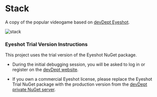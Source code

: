 # Stack
A copy of the popular videogame based on [devDept Eyeshot](http://www.devdept.com/products).

![stack](https://github.com/user-attachments/assets/b8ca3399-8cb5-493e-bbf5-abd1e2f0c0d5)



### Eyeshot Trial Version Instructions

This project uses the trial version of the Eyeshot NuGet package.
* During the initial debugging session, you will be asked to log in or register on the [devDept website](http://www.devdept.com "devDept website").

* If you own a commercial Eyeshot license, please replace the Eyeshot Trial NuGet package with the production version from the [devDept private NuGet server](http://nuget.devdept.com. " devDept private NuGet server").
